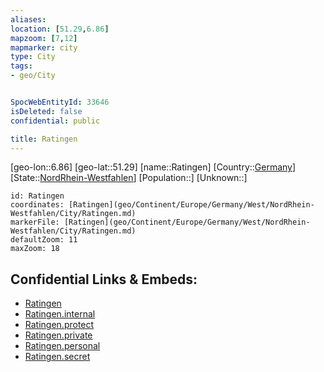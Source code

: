 ```yaml
---
aliases: 
location: [51.29,6.86]
mapzoom: [7,12] 
mapmarker: city 
type: City
tags:
- geo/City


SpocWebEntityId: 33646
isDeleted: false
confidential: public

title: Ratingen
---
```

[geo-lon::6.86]
[geo-lat::51.29]
[name::Ratingen]
[Country::[Germany](geo/Continent/Europe/Germany.md)]
[State::[NordRhein-Westfahlen](NordRhein-Westfahlen)]
[Population::]
[Unknown::]


```leaflet
id: Ratingen
coordinates: [Ratingen](geo/Continent/Europe/Germany/West/NordRhein-Westfahlen/City/Ratingen.md)
markerFile: [Ratingen](geo/Continent/Europe/Germany/West/NordRhein-Westfahlen/City/Ratingen.md)
defaultZoom: 11 
maxZoom: 18
```


## Confidential Links & Embeds: 
- [Ratingen](../../../../../../../../_public/geo/Continent/Europe/Germany/West/NordRhein-Westfahlen/City/Ratingen.md) 
- [Ratingen.internal](../../../../../../../../_internal/geo/Continent/Europe/Germany/West/NordRhein-Westfahlen/City/Ratingen.internal.md) 
- [Ratingen.protect](../../../../../../../../_protect/geo/Continent/Europe/Germany/West/NordRhein-Westfahlen/City/Ratingen.protect.md) 
- [Ratingen.private](../../../../../../../../_private/geo/Continent/Europe/Germany/West/NordRhein-Westfahlen/City/Ratingen.private.md) 
- [Ratingen.personal](../../../../../../../../_personal/geo/Continent/Europe/Germany/West/NordRhein-Westfahlen/City/Ratingen.personal.md) 
- [Ratingen.secret](../../../../../../../../_secret/geo/Continent/Europe/Germany/West/NordRhein-Westfahlen/City/Ratingen.secret.md) 
